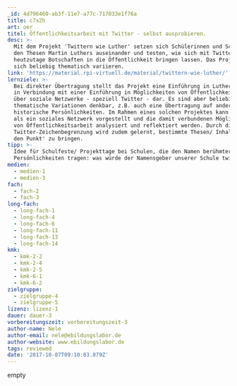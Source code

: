 ```yaml
---
_id: 4d796460-ab3f-11e7-a77c-717033e1f76a
title: c7x2h
art: oer
titel: Öffentlichkeitsarbeit mit Twitter - selbst ausprobieren.
desc: >-
  Mit dem Projekt 'Twittern wie Luther' setzen sich Schülerinnen und Schüler mit
  den Thesen Martin Luthers auseinander und testen, wie sich mit Twitter
  heutzutage Botschaften in die Öffentlichkeit bringen lassen. Das Projekt lässt
  sich beliebig thematisch variieren.
link: 'https://material.rpi-virtuell.de/material/twittern-wie-luther/'
lernziele: >-
  Bei direkter Übertragung stellt das Projekt eine Einführung in Luthers Thesen
  in Verbindung mit einer Einführung in Möglichkeiten von Öffentlichkeitsarbeit
  über soziale Netzwerke - speziell Twitter - dar. Es sind aber beliebige
  thematische Variationen denkbar, z.B. auch eine Übertragung auf andere
  historische Persönlichkeiten. Im Rahmen eines solchen Projektes kann Twitter
  als ein soziales Netzwerk vorgestellt und die damit verbundenen Möglichkeiten
  von Öffentlichkeitsarbeit analysiert und reflektiert werden. Durch die
  Twitter-Zeichenbegrenzung wird zudem gelernt, bestimmte Thesen/ Inhalte 'auf
  den Punkt' zu bringen.
tipp: >-
  Idee für Schulfeste/ Projekttage bei Schulen, die den Namen berühmter
  Persönlichkeiten tragen: was würde der Namensgeber unserer Schule twittern?
medien:
  - medien-1
  - medien-3
fach:
  - fach-2
  - fach-3
long-fach:
  - long-fach-1
  - long-fach-4
  - long-fach-6
  - long-fach-11
  - long-fach-13
  - long-fach-14
kmk:
  - kmk-2-2
  - kmk-2-4
  - kmk-2-5
  - kmk-6-1
  - kmk-6-2
zielgruppe:
  - zielgruppe-4
  - zielgruppe-5
lizenz: lizenz-1
dauer: dauer-3
vorbereitungszeit: vorbereitungszeit-3
author-name: Nele
author-email: nele@ebildungslabor.de
author-website: www.ebildungslabor.de
tags: reviewed
date: '2017-10-07T09:10:03.079Z'
---
```

empty
